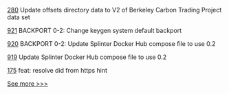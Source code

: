
[280](https://github.com/hyperledger-labs/blockchain-carbon-accounting/pull/280) Update offsets directory data to V2 of Berkeley Carbon Trading Project data set

[921](https://github.com/hyperledger/grid/pull/921) BACKPORT 0-2: Change keygen system default backport

[920](https://github.com/hyperledger/grid/pull/920) BACKPORT 0-2: Update Splinter Docker Hub compose file to use 0.2

[919](https://github.com/hyperledger/grid/pull/919) Update Splinter Docker Hub compose file to use 0.2

[175](https://github.com/hyperledger/aries-framework-go-ext/pull/175) feat: resolve did from https hint


[See more >>>](https://start-here.hyperledger.org/pull-requests)
